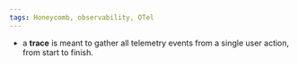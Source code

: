 ```yaml
---
tags: Honeycomb, observability, OTel
---
```


- a **trace** is meant to gather all telemetry events from a single user action, from start to finish.